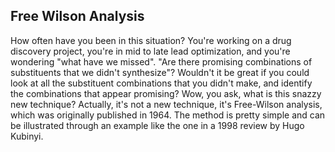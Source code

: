 ## Free Wilson Analysis

How often have you been in this situation?  You're working on a drug discovery project, you're in mid to late lead optimization, and you're wondering "what have we missed".  "Are there promising combinations of substituents that we didn't synthesize"? Wouldn't it be great if you could look at all the substituent combinations that you didn't make, and identify the combinations that appear promising?
Wow, you ask, what is this snazzy new technique?  Actually, it's not a new technique, it's Free-Wilson analysis, which was originally published in 1964.  The method is pretty simple and can be illustrated through an example like the one in a 1998 review by Hugo Kubinyi.
